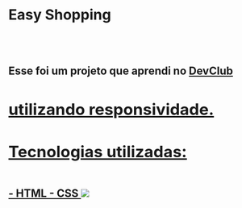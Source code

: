 <h1>Easy Shopping</h1>
<br>
<br>
<h2> Esse foi um projeto que aprendi no <a href="https://rodolfomori.com.br/devclub">DevClub</><h2> utilizando responsividade.

<h2> Tecnologias utilizadas:</h2>
<br>
  - HTML
  - CSS

<img src="https://github.com/leticiafanan/easy-shopping/blob/master/assets/Captura%20de%20Tela%202023-05-02%20%C3%A0s%2011.21.16.png?raw=true"/>
